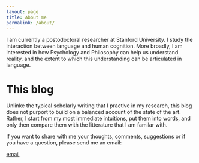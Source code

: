 ```yaml
---
layout: page
title: About me
permalink: /about/
---
```


I am currently a postodoctoral researcher at Stanford University. I study the interaction between language and human cognition. More broadly, I am interested in how Psychology and Philosophy can help us understand reality, and the extent to which this understanding can be articulated in language. 

# This blog
Unlinke the typical scholarly writing that I practive in my research, this blog does not purport to build on a balanced account of the state of the art. Rather, I start from my most immediate intuitions, put them into words, and only then compare them with the litterature that I am familar with. 

If you want to share with me your thoughts, comments, suggestions or if you have a question, please send me an email:

[email](mailto:abdellah.fourtassi@gmail.com)
